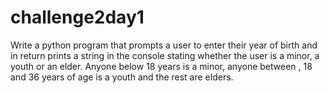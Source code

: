 # challenge2day1

Write a python program that prompts a user to enter their year of birth and in return prints a string in the console stating whether the user is a minor, a youth or an elder. Anyone below 18 years is a minor, anyone between , 18 and 36 years of age is a youth and the rest are elders.
